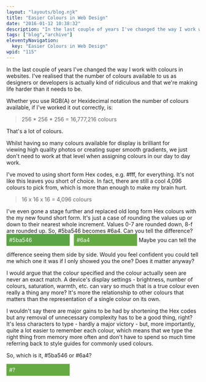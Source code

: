 ```yaml
---
layout: "layouts/blog.njk"
title: "Easier Colours in Web Design"
date: "2016-01-12 10:38:32"
description: "In the last couple of years I've changed the way I work with colours in websites"
tags: ["blog","archive"]
eleventyNavigation:
  key: "Easier Colours in Web Design"
wpid: "115"
---
```

In the last couple of years I've changed the way I work with colours in websites. I've realised that the number of colours available to us as designers or developers is actually kind of ridiculous and that we're making life harder than it needs to be.

Whether you use RGB(A) or Hexidecimal notation the number of colours available, if I've worked it out correctly, is:
<blockquote>256 * 256 * 256 = 16,777,216 colours</blockquote>
That's a lot of colours.

Whilst having so many colours available for display is brilliant for viewing high quality photos or creating super smooth gradients, we just don't need to work at that level when assigning colours in our day to day work.

I've moved to using short form Hex codes, e.g. #fff, for everything. It's not like this leaves you short of choice. In fact, there are still a cool 4,096 colours to pick from, which is more than enough to make my brain hurt.
<blockquote>16 x 16 x 16 = 4,096 colours</blockquote>
I've even gone a stage further and replaced old long form Hex colours with the my new found short form. It's just a case of rounding the values up or down to their nearest whole increment. Values 0-7 are rounded down, 8-f are rounded up. So, #5ba546 becomes #6a4. Can you tell the difference?
<div style="display: inline-block; width: 30%; background-color: #5ba546; color: #fff; margin-right: .5em; padding: .5em;">#5ba546</div>
<div style="display: inline-block; width: 30%; background-color: #6a4; color: #fff; padding: .5em; margin-bottom: 1em;">#6a4</div>
Maybe you can tell the difference seeing them side by side. Would you feel confident you could tell me which one it was if I only showed you the one? Does it matter anyway?

I would argue that the colour specified and the colour actually seen are never an exact match. A device's display settings - brightness, number of colours, saturation, warmth, etc. can vary so much that is a true colour even really a thing any more? It's more the relationship to other colours that matters than the representation of a single colour on its own.

I wouldn't say there are major gains to be had by shortening the Hex codes but any removal of unnecessary complexity has to be a good thing, right? It's less characters to type - hardly a major victory - but, more importantly, quite a lot easier to remember each colour, which means that we type the right thing from memory more often and don't have to spend so much time referring back to style guides for commonly used colours.

So, which is it, #5ba546 or #6a4?
<div style="display: inline-block; width: 30%; background-color: #6a4; color: #fff; padding: .5em; margin-bottom: 1em;">#?</div>